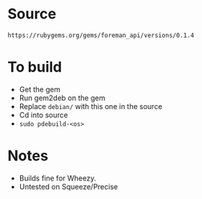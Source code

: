 # Source

    https://rubygems.org/gems/foreman_api/versions/0.1.4

# To build

* Get the gem
* Run gem2deb on the gem
* Replace `debian/` with this one in the source
* Cd into source
* `sudo pdebuild-<os>`

# Notes

* Builds fine for Wheezy.
* Untested on Squeeze/Precise
